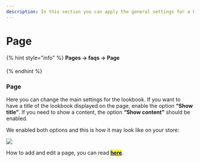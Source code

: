 ```yaml
---
description: In this section you can apply the general settings for a FAQ's page.
---
```


# Page

{% hint style="info" %}
**Pages -> faqs -> Page**

####
{% endhint %}

### Page

&#x20;Here you can change the main settings for the lookbook. If you want to have a title of the lookbook displayed on the page, enable the option **“Show title”**. If you need to show a content, the option **“Show content”** should be enabled.

&#x20;We enabled both options and this is how it may look like on your store:

![](../../.gitbook/assets/faq's\_page.png)

&#x20;How to add and edit a page, you can read [<mark style="color:blue;">**here**</mark>](https://mpithemes.gitbook.io/shella-shopify-theme/get-started/how-to-add-and-edit-a-page).
